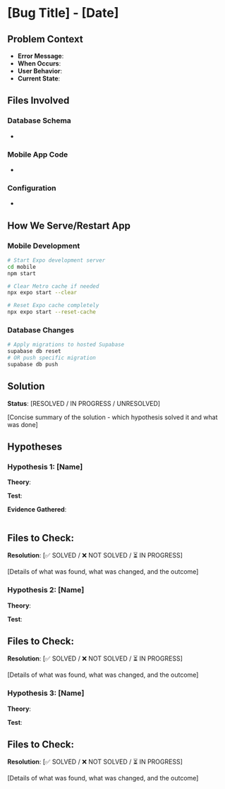 # [Bug Title] - [Date]

## Problem Context
- **Error Message**:
- **When Occurs**:
- **User Behavior**:
- **Current State**:

## Files Involved

### Database Schema
-

### Mobile App Code
-

### Configuration
-

## How We Serve/Restart App

### Mobile Development
```bash
# Start Expo development server
cd mobile
npm start

# Clear Metro cache if needed
npx expo start --clear

# Reset Expo cache completely
npx expo start --reset-cache
```

### Database Changes
```bash
# Apply migrations to hosted Supabase
supabase db reset
# OR push specific migration
supabase db push
```

## Solution

**Status**: [RESOLVED / IN PROGRESS / UNRESOLVED]

[Concise summary of the solution - which hypothesis solved it and what was done]

## Hypotheses

### Hypothesis 1: [Name]
**Theory**:

**Test**:

**Evidence Gathered**:
```bash

```

**Files to Check**:
-

**Resolution**: [✅ SOLVED / ❌ NOT SOLVED / ⏳ IN PROGRESS]

[Details of what was found, what was changed, and the outcome]

### Hypothesis 2: [Name]
**Theory**:

**Test**:

**Files to Check**:
-

**Resolution**: [✅ SOLVED / ❌ NOT SOLVED / ⏳ IN PROGRESS]

[Details of what was found, what was changed, and the outcome]

### Hypothesis 3: [Name]
**Theory**:

**Test**:

**Files to Check**:
-

**Resolution**: [✅ SOLVED / ❌ NOT SOLVED / ⏳ IN PROGRESS]

[Details of what was found, what was changed, and the outcome]
